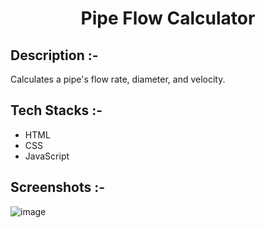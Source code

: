 # <p align="center">Pipe Flow Calculator</p>

## Description :-

Calculates a pipe's flow rate, diameter, and velocity.

## Tech Stacks :-

- HTML
- CSS
- JavaScript

## Screenshots :-

![image](https://github.com/Rakesh9100/CalcDiverse/assets/73993775/5fcb2147-94b8-4244-81f2-b9e22c43159c)
